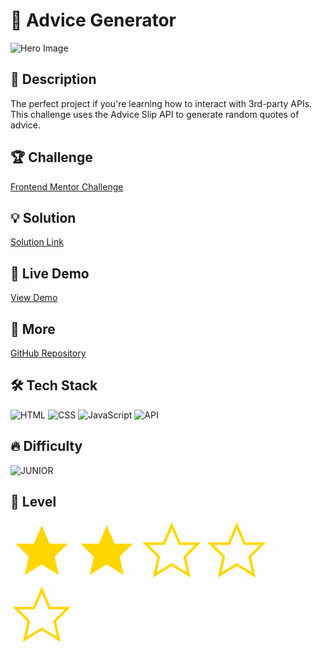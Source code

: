 # 📂 Advice Generator

![Hero Image](https://res.cloudinary.com/dz209s6jk/image/upload/v1645105188/Challenges/sfl8uqvq75wnnr559ksp.jpg)

## 🌟 Description

The perfect project if you're learning how to interact with 3rd-party APIs. This challenge uses the Advice Slip API to generate random quotes of advice.

## 🏆 Challenge

[Frontend Mentor Challenge](https://www.frontendmentor.io/challenges/advice-generator-app-QdUG-13db)

## 💡 Solution

[Solution Link](https://www.frontendmentor.io/solutions/advices-generetor-app-using-apiadvices-slip-api-coEV1YQg1C)

## 🚀 Live Demo

[View Demo](https://younes-alhyan.github.io/advice-generator)

## 🔎 More

[GitHub Repository](https://github.com/younes-alhyan/frontend-mentor/)

## 🛠️ Tech Stack

![HTML](https://img.shields.io/badge/HTML-E34F26?style=for-the-badge&logo=html5&logoColor=white)
![CSS](https://img.shields.io/badge/CSS-1572B6?style=for-the-badge&logo=css&logoColor=white)
![JavaScript](https://img.shields.io/badge/JavaScript-F7DF1E?style=for-the-badge&logo=javascript&logoColor=black)
![API](https://img.shields.io/badge/API-FF6C37?style=for-the-badge&logo=postman&logoColor=white)

## 🔥 Difficulty

![JUNIOR](https://img.shields.io/badge/Difficulty-JUNIOR-green)

## 🏅 Level

<span>
<svg xmlns="http://www.w3.org/2000/svg" viewBox="0 0 24 24" width="100" height="100" fill="gold">
  <polygon points="12 2 15 9 22 9 17 14 18.5 21 12 17 5.5 21 7 14 2 9 9 9"/>
</svg>
<svg xmlns="http://www.w3.org/2000/svg" viewBox="0 0 24 24" width="100" height="100" fill="gold">
  <polygon points="12 2 15 9 22 9 17 14 18.5 21 12 17 5.5 21 7 14 2 9 9 9"/>
</svg>
<svg xmlns="http://www.w3.org/2000/svg" viewBox="0 0 24 24" width="100" height="100" fill="none" stroke="gold" stroke-width="1" stroke-linecap="round" stroke-linejoin="miter">
  <polygon points="12 2 15 9 22 9 17 14 18.5 21 12 17 5.5 21 7 14 2 9 9 9"/>
</svg>
<svg xmlns="http://www.w3.org/2000/svg" viewBox="0 0 24 24" width="100" height="100" fill="none" stroke="gold" stroke-width="1" stroke-linecap="round" stroke-linejoin="miter">
  <polygon points="12 2 15 9 22 9 17 14 18.5 21 12 17 5.5 21 7 14 2 9 9 9"/>
</svg>
<svg xmlns="http://www.w3.org/2000/svg" viewBox="0 0 24 24" width="100" height="100" fill="none" stroke="gold" stroke-width="1" stroke-linecap="round" stroke-linejoin="miter">
  <polygon points="12 2 15 9 22 9 17 14 18.5 21 12 17 5.5 21 7 14 2 9 9 9"/>
</svg>
</span>
